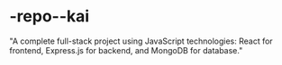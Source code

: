 # -repo--kai
"A complete full-stack project using JavaScript technologies: React for frontend, Express.js for backend, and MongoDB for database."
